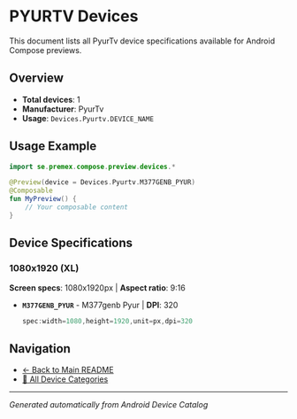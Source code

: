 # PYURTV Devices

This document lists all PyurTv device specifications available for Android Compose previews.

## Overview

- **Total devices**: 1
- **Manufacturer**: PyurTv
- **Usage**: `Devices.Pyurtv.DEVICE_NAME`

## Usage Example

```kotlin
import se.premex.compose.preview.devices.*

@Preview(device = Devices.Pyurtv.M377GENB_PYUR)
@Composable
fun MyPreview() {
    // Your composable content
}
```

## Device Specifications

### 1080x1920 (XL)

**Screen specs**: 1080x1920px | **Aspect ratio**: 9:16

- **`M377GENB_PYUR`** - M377genb Pyur | **DPI**: 320
  ```kotlin
  spec:width=1080,height=1920,unit=px,dpi=320
  ```

## Navigation

- [← Back to Main README](../../README.md)
- [📱 All Device Categories](../README.md)

---
*Generated automatically from Android Device Catalog*

